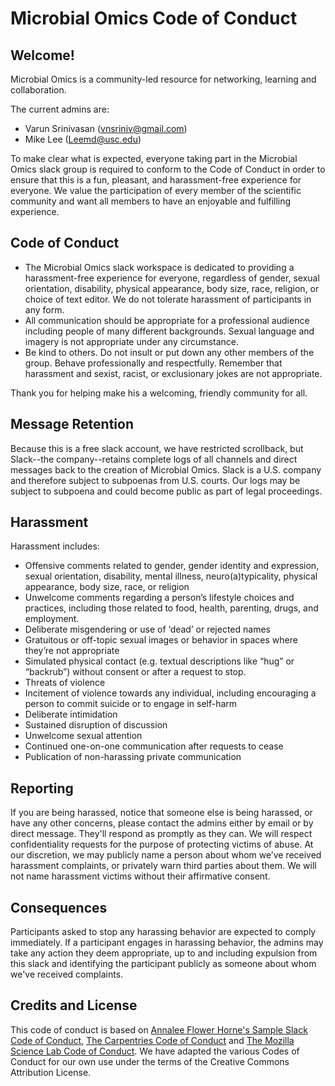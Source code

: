 # Microbial Omics Code of Conduct
## Welcome!
Microbial Omics is a community-led resource for networking, learning and collaboration.

The current admins are:
- Varun Srinivasan (vnsriniv@gmail.com)
- Mike Lee (Leemd@usc.edu)

To make clear what is expected, everyone taking part in the Microbial Omics slack group is required to conform to the Code of Conduct in order to ensure that this is a  fun, pleasant, and harassment-free experience for everyone. We value the participation of every member of the scientific community and want all members to have an enjoyable and fulfilling experience.

## Code of Conduct
- The Microbial Omics slack workspace is dedicated to providing a harassment-free experience for everyone, regardless of gender, sexual orientation, disability, physical appearance, body size, race, religion, or choice of text editor. We do not tolerate harassment of participants in any form.
- All communication should be appropriate for a professional audience including people of many different backgrounds. Sexual language and imagery is not appropriate under any circumstance.
- Be kind to others. Do not insult or put down any other members of the group. Behave professionally and respectfully. Remember that harassment and sexist, racist, or exclusionary jokes are not appropriate.

Thank you for helping make his a welcoming, friendly community for all.

## Message Retention
Because this is a free slack account, we have restricted scrollback, but Slack--the company--retains complete logs of all channels and direct messages back to the creation of Microbial Omics. Slack is a U.S. company and therefore subject to subpoenas from U.S. courts. Our logs may be subject to subpoena and could become public as part of legal proceedings.

## Harassment
Harassment includes:
- Offensive comments related to gender, gender identity and expression, sexual orientation, disability, mental illness, neuro(a)typicality, physical appearance, body size, race, or religion
- Unwelcome comments regarding a person’s lifestyle choices and practices, including those related to food, health, parenting, drugs, and employment.
- Deliberate misgendering or use of ‘dead’ or rejected names
- Gratuitous or off-topic sexual images or behavior in spaces where they’re not appropriate
- Simulated physical contact (e.g. textual descriptions like “hug” or “backrub”) without consent or after a request to stop.
- Threats of violence
- Incitement of violence towards any individual, including encouraging a person to commit suicide or to engage in self-harm
- Deliberate intimidation
- Sustained disruption of discussion
- Unwelcome sexual attention
- Continued one-on-one communication after requests to cease
- Publication of non-harassing private communication

## Reporting
If you are being harassed, notice that someone else is being harassed, or have any other concerns, please contact the admins either by email or by direct message. They'll respond as promptly as they can.
We will respect confidentiality requests for the purpose of protecting victims of abuse. At our discretion, we may publicly name a person about whom we’ve received harassment complaints, or privately warn third parties about them. We will not name harassment victims without their affirmative consent.

## Consequences
Participants asked to stop any harassing behavior are expected to comply immediately.
If a participant engages in harassing behavior, the admins may take any action they deem appropriate, up to and including expulsion from this slack and identifying the participant publicly as someone about whom we've received complaints.

## Credits and License
This code of conduct is based on [Annalee Flower Horne's Sample Slack Code of Conduct](https://gist.github.com/annalee/2cddeff11357c3a8a613583ebca4dc17), [The Carpentries Code of Conduct](https://docs.carpentries.org/topic_folders/policies/code-of-conduct.html#) and [The Mozilla Science Lab Code of Conduct](https://science.mozilla.org/code-of-conduct). We have adapted the various Codes of Conduct for our own use under the terms of the Creative Commons Attribution License.
